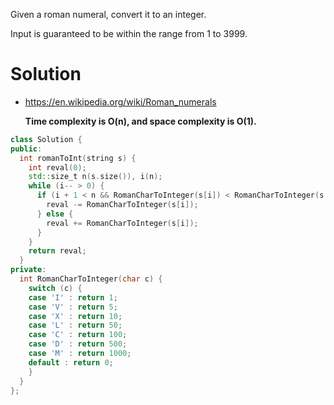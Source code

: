 Given a roman numeral, convert it to an integer.

Input is guaranteed to be within the range from 1 to 3999.

# Solution

* https://en.wikipedia.org/wiki/Roman_numerals

  __Time complexity is O(n), and space complexity is O(1).__
  
```cpp
class Solution {
public:
  int romanToInt(string s) {
    int reval(0);
    std::size_t n(s.size()), i(n);
    while (i-- > 0) {
      if (i + 1 < n && RomanCharToInteger(s[i]) < RomanCharToInteger(s[i+1])) {
        reval -= RomanCharToInteger(s[i]);
      } else {
        reval += RomanCharToInteger(s[i]);
      }
    }
    return reval;
  }
private:
  int RomanCharToInteger(char c) {
    switch (c) {
    case 'I' : return 1;
    case 'V' : return 5;
    case 'X' : return 10;
    case 'L' : return 50;
    case 'C' : return 100;
    case 'D' : return 500;
    case 'M' : return 1000;
    default : return 0;
    }
  }
};
```
